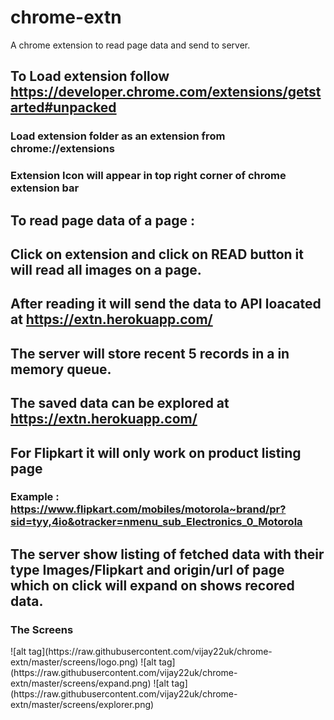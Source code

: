 # chrome-extn
A chrome extension to read page data and send to server.

## To Load extension follow https://developer.chrome.com/extensions/getstarted#unpacked
### Load extension folder as an extension from chrome://extensions
### Extension Icon will appear in top right corner of chrome extension bar

## To read page data of a page :
## Click on extension and click on READ button it will read all images on a page.
## After reading it will send the data to API loacated at https://extn.herokuapp.com/
## The server will store recent 5 records in a in memory queue.
## The saved data can be explored at https://extn.herokuapp.com/


## For Flipkart it will only work on product listing page
### Example : https://www.flipkart.com/mobiles/motorola~brand/pr?sid=tyy,4io&otracker=nmenu_sub_Electronics_0_Motorola


## The server show listing of fetched data with their type Images/Flipkart and origin/url of page which on click will expand on shows recored data.

<h3>The Screens</h3>
![alt tag](https://raw.githubusercontent.com/vijay22uk/chrome-extn/master/screens/logo.png)
![alt tag](https://raw.githubusercontent.com/vijay22uk/chrome-extn/master/screens/expand.png)
![alt tag](https://raw.githubusercontent.com/vijay22uk/chrome-extn/master/screens/explorer.png)
